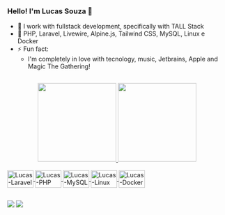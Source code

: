 ### Hello! I'm Lucas Souza 👋

- 🔭 I work with fullstack development, specifically with TALL Stack
- 🌱 PHP, Laravel, Livewire, Alpine.js, Tailwind CSS, MySQL, Linux e Docker
- ⚡ Fun fact: 
    - I'm completely in love with tecnology, music, Jetbrains, Apple and Magic The Gathering!

## 
<div align="center">
  <a href="https://github.com/LucasSouzaa97">
  <img height="180em" src="https://github-readme-stats.vercel.app/api?username=LucasSouzaa97&show_icons=true&theme=tokyonight"/>
  <img height="180em" src="https://github-readme-stats.vercel.app/api/top-langs/?username=LucasSouzaa97&layout=compact&theme=tokyonight"/>
</div>

<div style="display: inline_block"><br>
  <img align="center" alt="Lucas-Laravel" height="40" width="60" src="https://cdn.jsdelivr.net/gh/devicons/devicon/icons/laravel/laravel-plain.svg">
  <img align="center" alt="Lucas-PHP" height="40" width="60" src="https://cdn.jsdelivr.net/gh/devicons/devicon/icons/php/php-plain.svg">
  <img align="center" alt="Lucas-MySQL" height="40" width="60" src="https://cdn.jsdelivr.net/gh/devicons/devicon/icons/mysql/mysql-original-wordmark.svg">
  <img align="center" alt="Lucas-Linux" height="40" width="60" src="https://cdn.jsdelivr.net/gh/devicons/devicon/icons/linux/linux-original.svg">
  <img align="center" alt="Lucas-Docker" height="40" width="60" src="https://cdn.jsdelivr.net/gh/devicons/devicon/icons/docker/docker-original-wordmark.svg">
</div>

## 
 <div>
  <a href="https://www.linkedin.com/in/lucas-souza-a99b6b180/" target="_blank"><img src="https://img.shields.io/badge/-LinkedIn-%230077B5?style=for-the-badge&logo=linkedin&logoColor=white" target="_blank"></a>
<!--   <a href = "mailto:lucas.souza.dev@outlook.com"><img src="https://img.shields.io/badge/Microsoft_Outlook-0078D4?style=for-the-badge&logo=microsoft-outlook&logoColor=white"> -->
  <a href="https://instagram.com/lucasbeto" target="_blank"><img src="https://img.shields.io/badge/-Instagram-%23E4405F?style=for-the-badge&logo=instagram&logoColor=white" target="_blank"></a>
</div>

